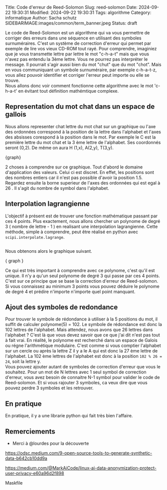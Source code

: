 Title: Code d'erreur de Reed-Solomon 
Slug: reed-solomon
Date: 2024-09-22 19:30:31
Modified: 2024-09-22 19:30:31
Tags: algorithme
Category: informatique
Author: Sacha schutz
SIDEBARIMAGE:images/common/term_banner.jpeg
Status: draft 

Le code de Reed-Solomon est un algorithme qui va vous permettre de corriger des erreurs dans 
une séquence en utilisant des symboles surnuméraires. C'est un système de correction 
d'erreur qui permet par exemple de lire vos vieux CD-ROM tout rayé.
Pour comprendre, imaginiez que je vous transmette lettre par lettre le mot "c-h-a-t" mais que vous n'avez pas 
entendu la 3ème lettre. Vous ne pourrez pas interpréter le message. Il pourrait s'agir aussi bien du mot "chut" que du mot "chot".
Mais en vous communiquant un symbole surnuméraire, par exemple c-h-a-t-z, vous allez pouvoir identifier et corriger l'erreur 
peut importe ou elle se trouve.    
Nous allons donc voir comment fonctionne cette algorithme avec le mot 'c-h-a-t' en évitant tout définition mathémtique complexe. 

 
## Representation du mot chat dans un espace de gallois

Nous allons representer chat lettre du mot chat sur un graphique ou l'axe des ordonnées correspond à la position de la lettre 
dans l'alphabet et l'axes des absisses corespond à la position  dans le mot. Par exemple le C est la première lettre
du mot chat et la 3 ème lettre de l'alphabet. Ses coordonnés seront (0,2). De même on aura H (1,x), A(2,y), T(3,y).


{graph}

2 choses à comprendre sur ce graphique. Tout d'abord le domaine d'application des valeurs. Celui ci est discret.
En effet, les positions sont des nombres entiers car il n'est pas possible d'avoir la position 1.5.     
Regardez ensuite la borne superieur de l'axes des ordonnées qui est egal à 26 . Il s'agit du nombre de symbol dans l'alphabet. 


## Interpolation lagrangienne
L'objectif à présent est de trouver une fonction mathématique passant par ces 4 points. Plus exactement, 
nous allons chercher un polynome de degré 3 ( nombre de lettre - 1 ) en realisant une interpolation lagrangienne. 
Cette méthode, simple à comprendre, peut être réalisé en python avec `scipi.interpolate.lagrange`.


```python

```

Nous obtenons alors le graphique suivant. 


{ graph }


Ce qui est très important à comprendre avec ce polynome, c'est qu'il est unique. Il n'y a qu'un seul polynome de degré 3 qui 
passe par ces 4 points. C'est sur ce principe que se base la correction d'erreur de Reed-solomon.
Si vous connaissez au minimum 3 points vous pouvez déduire le polynome de degré 4 et prédire n'importe  n'importe quel point manquant.


## Ajout des symboles de redondance 

Pour trouver le symbole de rédondance à utiliser à la 5 positions du mot, il suffit de calculer polynome(5) = 102. 
Le symbole de rédondance est donc la 102 lettres de l'alphabet.
Mais attendez, nous avons que 26 lettres dans l'alphabet ? C'est là que vous devez savoir que ce que j'ai dit n'est pas 
tout à fait vrai. En réalité, le polynome est recherché dans un espace de Galois ou régne l'arithmétique modulaire.
C'est comme si vous comptier l'alphabet sur un cercle ou après la lettre Z il y a le A qui est donc la 27 ème lettre de l'alphabet.
La 102 ème lettres de l'alphabet est donc à la position `102 % 26 = 24`, soit la lettre y.     
Vous pouvez ajouter autant de symboles de correction d'erreur que vous le souhaitez. Pour un mot de N lettres avec 1 seul symbol de 
correction d'erreur, vous avez besoin de connaitre N-1 symbol pour valider le code de Reed-solomon. Et si vous rajouter 3 symboles, 
ca veux dire que vous pouvez perdre 3 symboles et les retrouver. 


## En pratique 
En pratique, il y a une librarie python qui fait très bien l'affaire. 









## Remerciements 

- Merci à @lourdes pour la découverte


https://odsc.medium.com/9-open-source-tools-to-generate-synthetic-data-b642cb10dd9a

https://medium.com/@MarkAiCode/linux-ai-data-anonymization-protect-user-privacy-e60a96d2f898


Maskfile 
